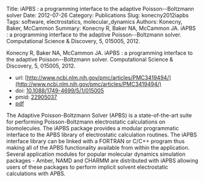 Title: iAPBS : a programming interface to the adaptive Poisson--Boltzmann solver
Date: 2012-07-26
Category: Publications
Slug: konecny2012iapbs
Tags: software, electrostatics, molecular_dynamics
Authors: Konecny, Baker, McCammon
Summary: Konecny R, Baker NA, McCammon JA. iAPBS : a programming interface to the adaptive Poisson--Boltzmann solver. Computational Science \& Discovery, 5, 015005, 2012. 

Konecny R, Baker NA, McCammon JA. iAPBS : a programming interface to the adaptive Poisson--Boltzmann solver. Computational Science \& Discovery, 5, 015005, 2012. 

* url: [http://www.ncbi.nlm.nih.gov/pmc/articles/PMC3419494/](http://www.ncbi.nlm.nih.gov/pmc/articles/PMC3419494/)
* doi: [10.1088/1749-4699/5/1/015005](http://dx.doi.org/10.1088/1749-4699/5/1/015005)
* pmid: [22905037](http://www.ncbi.nlm.nih.gov/pubmed/22905037)
* [pdf](http://sobolevnrm.github.io/papers/konecny2012iapbs.pdf)

The Adaptive Poisson-Boltzmann Solver (APBS) is a state-of-the-art suite for performing Poisson-Boltzmann electrostatic calculations on biomolecules. The iAPBS package provides a modular programmatic interface to the APBS library of electrostatic calculation routines. The iAPBS interface library can be linked with a FORTRAN or C/C++ program thus making all of the APBS functionality available from within the application. Several application modules for popular molecular dynamics simulation packages - Amber, NAMD and CHARMM are distributed with iAPBS allowing users of these packages to perform implicit solvent electrostatic calculations with APBS.
